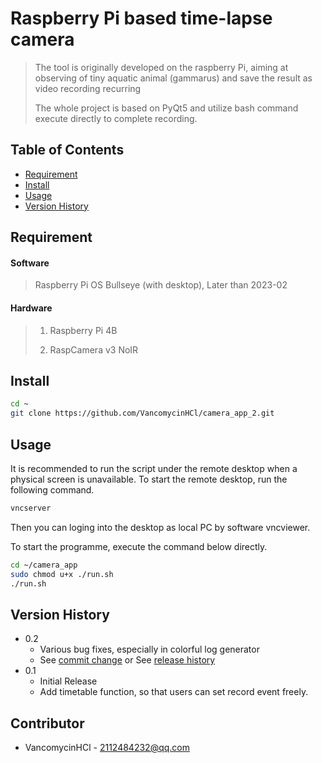 # Raspberry Pi based time-lapse camera

> The tool is originally developed on the raspberry Pi, aiming at observing of tiny aquatic animal (gammarus) and save the result as video recording recurring
> 
> The whole project is based on PyQt5 and utilize bash command execute directly to complete recording.



## Table of Contents

- [Requirement](#Requirement)
- [Install](#install)
- [Usage](#usage)
- [Version History](#VersionHistory)




## Requirement

#### Software

> Raspberry Pi OS Bullseye (with desktop), Later than 2023-02

#### Hardware

> 1. Raspberry Pi 4B
> 
> 2. RaspCamera v3 NoIR

## Install

```sh
cd ~
git clone https://github.com/VancomycinHCl/camera_app_2.git
```

## Usage

It is recommended to run the script under the remote desktop when a physical screen is unavailable. To start the remote desktop, run the following command.
```sh
vncserver
```
Then you can loging into the desktop as local PC by software vncviewer.

To start the programme, execute the command below directly.
```sh
cd ~/camera_app
sudo chmod u+x ./run.sh
./run.sh
```

## Version History

* 0.2
    * Various bug fixes, especially in colorful log generator
    * See [commit change]() or See [release history]()
* 0.1
    * Initial Release
    * Add timetable function, so that users can set record event freely.

## Contributor

* VancomycinHCl - 2112484232@qq.com